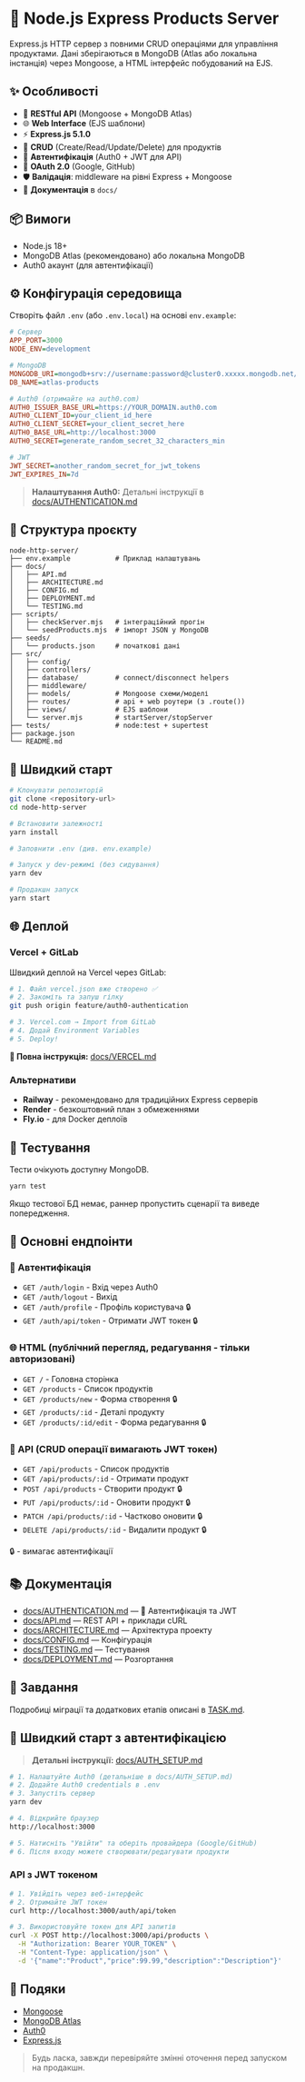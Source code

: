 # 🚀 Node.js Express Products Server

Express.js HTTP сервер з повними CRUD операціями для управління продуктами. Дані зберігаються в MongoDB (Atlas або локальна інстанція) через Mongoose, а HTML інтерфейс побудований на EJS.

## ✨ Особливості

- 🎯 **RESTful API** (Mongoose + MongoDB Atlas)
- 🌐 **Web Interface** (EJS шаблони)
- ⚡ **Express.js 5.1.0**
- 🔄 **CRUD** (Create/Read/Update/Delete) для продуктів
- 🔐 **Автентифікація** (Auth0 + JWT для API)
- 👤 **OAuth 2.0** (Google, GitHub)
- 🛡️ **Валідація**: middleware на рівні Express + Mongoose
- 📝 **Документація** в `docs/`

## 📦 Вимоги

- Node.js 18+
- MongoDB Atlas (рекомендовано) або локальна MongoDB
- Auth0 акаунт (для автентифікації)

## ⚙️ Конфігурація середовища

Створіть файл `.env` (або `.env.local`) на основі `env.example`:

```ini
# Сервер
APP_PORT=3000
NODE_ENV=development

# MongoDB
MONGODB_URI=mongodb+srv://username:password@cluster0.xxxxx.mongodb.net/?retryWrites=true&w=majority
DB_NAME=atlas-products

# Auth0 (отримайте на auth0.com)
AUTH0_ISSUER_BASE_URL=https://YOUR_DOMAIN.auth0.com
AUTH0_CLIENT_ID=your_client_id_here
AUTH0_CLIENT_SECRET=your_client_secret_here
AUTH0_BASE_URL=http://localhost:3000
AUTH0_SECRET=generate_random_secret_32_characters_min

# JWT
JWT_SECRET=another_random_secret_for_jwt_tokens
JWT_EXPIRES_IN=7d
```

> **Налаштування Auth0:** Детальні інструкції в [docs/AUTHENTICATION.md](docs/AUTHENTICATION.md)

## 📁 Структура проєкту

```
node-http-server/
├── env.example           # Приклад налаштувань
├── docs/
│   ├── API.md
│   ├── ARCHITECTURE.md
│   ├── CONFIG.md
│   ├── DEPLOYMENT.md
│   └── TESTING.md
├── scripts/
│   ├── checkServer.mjs   # інтеграційний прогін
│   └── seedProducts.mjs  # імпорт JSON у MongoDB
├── seeds/
│   └── products.json     # початкові дані
├── src/
│   ├── config/
│   ├── controllers/
│   ├── database/         # connect/disconnect helpers
│   ├── middleware/
│   ├── models/           # Mongoose схеми/моделі
│   ├── routes/           # api + web роутери (з .route())
│   ├── views/            # EJS шаблони
│   └── server.mjs        # startServer/stopServer
├── tests/                # node:test + supertest
├── package.json
└── README.md
```

## 🚀 Швидкий старт

```bash
# Клонувати репозиторій
git clone <repository-url>
cd node-http-server

# Встановити залежності
yarn install

# Заповнити .env (див. env.example)
```

```bash
# Запуск у dev-режимі (без сидування)
yarn dev

# Продакшн запуск
yarn start
```

## 🌐 Деплой

### Vercel + GitLab

Швидкий деплой на Vercel через GitLab:

```bash
# 1. Файл vercel.json вже створено ✅
# 2. Закоміть та запуш гілку
git push origin feature/auth0-authentication

# 3. Vercel.com → Import from GitLab
# 4. Додай Environment Variables
# 5. Deploy!
```

**📖 Повна інструкція:** [docs/VERCEL.md](docs/VERCEL.md)

### Альтернативи

- **Railway** - рекомендовано для традиційних Express серверів
- **Render** - безкоштовний план з обмеженнями
- **Fly.io** - для Docker деплоїв

## 🧪 Тестування

Тести очікують доступну MongoDB.

```bash
yarn test
```

Якщо тестової БД немає, раннер пропустить сценарії та виведе попередження.

## 📍 Основні ендпоінти

### 🔐 Автентифікація

- `GET /auth/login` - Вхід через Auth0
- `GET /auth/logout` - Вихід
- `GET /auth/profile` - Профіль користувача 🔒
- `GET /auth/api/token` - Отримати JWT токен 🔒

### 🌐 HTML (публічний перегляд, редагування - тільки авторизовані)

- `GET /` - Головна сторінка
- `GET /products` - Список продуктів
- `GET /products/new` - Форма створення 🔒
- `GET /products/:id` - Деталі продукту
- `GET /products/:id/edit` - Форма редагування 🔒

### 🔌 API (CRUD операції вимагають JWT токен)

- `GET /api/products` - Список продуктів
- `GET /api/products/:id` - Отримати продукт
- `POST /api/products` - Створити продукт 🔒
- `PUT /api/products/:id` - Оновити продукт 🔒
- `PATCH /api/products/:id` - Частково оновити 🔒
- `DELETE /api/products/:id` - Видалити продукт 🔒

🔒 - вимагає автентифікації

## 📚 Документація

- [docs/AUTHENTICATION.md](docs/AUTHENTICATION.md) — 🔐 Автентифікація та JWT
- [docs/API.md](docs/API.md) — REST API + приклади cURL
- [docs/ARCHITECTURE.md](docs/ARCHITECTURE.md) — Архітектура проекту
- [docs/CONFIG.md](docs/CONFIG.md) — Конфігурація
- [docs/TESTING.md](docs/TESTING.md) — Тестування
- [docs/DEPLOYMENT.md](docs/DEPLOYMENT.md) — Розгортання

## 📝 Завдання

Подробиці міграції та додаткових етапів описані в [TASK.md](TASK.md).

## 🔐 Швидкий старт з автентифікацією

> **Детальні інструкції:** [docs/AUTH_SETUP.md](docs/AUTH_SETUP.md)

```bash
# 1. Налаштуйте Auth0 (детальніше в docs/AUTH_SETUP.md)
# 2. Додайте Auth0 credentials в .env
# 3. Запустіть сервер
yarn dev

# 4. Відкрийте браузер
http://localhost:3000

# 5. Натисніть "Увійти" та оберіть провайдера (Google/GitHub)
# 6. Після входу можете створювати/редагувати продукти
```

### API з JWT токеном

```bash
# 1. Увійдіть через веб-інтерфейс
# 2. Отримайте JWT токен
curl http://localhost:3000/auth/api/token

# 3. Використовуйте токен для API запитів
curl -X POST http://localhost:3000/api/products \
  -H "Authorization: Bearer YOUR_TOKEN" \
  -H "Content-Type: application/json" \
  -d '{"name":"Product","price":99.99,"description":"Description"}'
```

## 🙏 Подяки

- [Mongoose](https://mongoosejs.com/)
- [MongoDB Atlas](https://www.mongodb.com/cloud/atlas)
- [Auth0](https://auth0.com/)
- [Express.js](https://expressjs.com/)

> Будь ласка, завжди перевіряйте змінні оточення перед запуском на продакшн.
